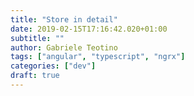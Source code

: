 ```yaml
---
title: "Store in detail"
date: 2019-02-15T17:16:42.020+01:00
subtitle: ""
author: Gabriele Teotino
tags: ["angular", "typescript", "ngrx"]
categories: ["dev"]
draft: true
---
```

